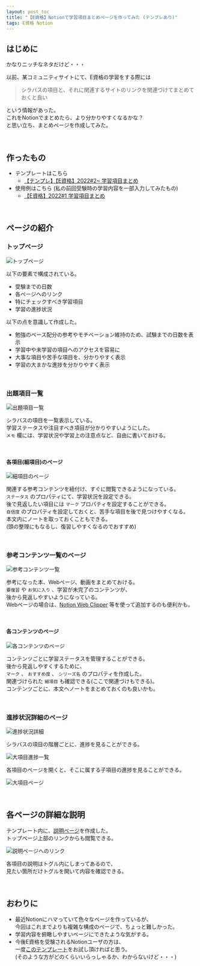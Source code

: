 ```yaml
---
layout: post_toc
title: "【E資格】Notionで学習項目まとめページを作ってみた (テンプレあり)"
tags: E資格 Notion
---
```


## はじめに

かなりニッチなネタだけど・・・  

以前、某コミュニティサイトにて、E資格の学習をする際には  

> シラバスの項目と、それに関連するサイトのリンクを関連づけてまとめておくと良い  

という情報があった。  
これをNotionでまとめたら、より分かりやすくなるかな？  
と思い立ち、まとめページを作成してみた。  

<br>

## 作ったもの

- テンプレートはこちら
    - [【テンプレ】【E資格】2022#2~ 学習項目まとめ](https://marshmallow-public.notion.site/E-2022-2-292cdecbe2f3446397f8c0e01ba30f2c)
- 使用例はこちら (私の前回受験時の学習内容を一部入力してみたもの)
    - [【E資格】2022#1 学習項目まとめ](https://marshmallow-public.notion.site/E-2022-1-34df337b3c434fac933bf2da325be93b)

<br>

## ページの紹介

### トップページ

![トップページ]({{site.baseurl}}/images/20220626_1.png)  

以下の要素で構成されている。

- 受験までの日数
- 各ページへのリンク
- 特にチェックすべき学習項目
- 学習の進捗状況

以下の点を意識して作成した。

- 勉強のペース配分の参考やモチベーション維持のため、試験までの日数を表示
- 学習中や未学習の項目へのアクセスを容易に
- 大事な項目や苦手な項目を、分かりやすく表示
- 学習の大まかな進捗を分かりやすく表示

<br>

### 出題項目一覧

![出題項目一覧]({{site.baseurl}}/images/20220626_2.png)  

シラバスの項目を一覧表示している。  
学習ステータスや注目すべき項目が分かりやすいようにした。  
`メモ` 欄には、学習状況や学習上の注意点など、自由に書いておける。

<br>

#### 各項目(細項目)のページ

![細項目のページ]({{site.baseurl}}/images/20220626_3.png)  

関連する参考コンテンツを紐付け、すぐに閲覧できるようになっている。  
`ステータス` のプロパティにて、学習状況を設定できる。  
後で見返したい項目には `マーク` プロパティを設定することができる。  
`自信度` のプロパティを設定しておくと、苦手な項目を後で見つけやすくなる。  
本文内にノートを取っておくこともできる。  
(頭の整理にもなるし、復習しやすくなるのでおすすめ)  

<br>

### 参考コンテンツ一覧のページ

![参考コンテンツ一覧]({{site.baseurl}}/images/20220626_4.png)  

参考になった本、Webページ、動画をまとめておける。  
`要復習` や `お気に入り` 、学習が未完了のコンテンツが、  
後から見返しやすいようになっている。  
Webページの場合は、[Notion Web Clipper](https://www.notion.so/ja-jp/web-clipper) 等を使って追加するのも便利かも。  

<br>

#### 各コンテンツのページ

![各コンテンツのページ]({{site.baseurl}}/images/20220626_5.png)  

コンテンツごとに学習ステータスを管理することができる。  
後から見返しやすくするために、  
 `マーク` 、 `おすすめ度` 、 `シリーズ名` のプロパティを作成した。  
関連づけられた `細項目` も確認できる(ここで関連づけもできる)。  
コンテンツごとに、本文へノートをまとめておくのも良いかも。  

<br>

### 進捗状況詳細のページ

![進捗状況詳細]({{site.baseurl}}/images/20220626_6.png)  

シラバスの項目の階層ごとに、進捗を見ることができる。

![大項目進捗一覧]({{site.baseurl}}/images/20220626_7.png)  

各項目のページを開くと、そこに属する子項目の進捗を見ることができる。  

![大項目ページ]({{site.baseurl}}/images/20220626_8.png)  

<br>

## 各ページの詳細な説明

テンプレート内に、[説明ページ](https://marshmallow-public.notion.site/b9b9d60434384cc89da1241b2fd04e07)を作成した。  
トップページ上部のリンクからも閲覧できる。  

![説明ページへのリンク]({{site.baseurl}}/images/20220626_9.png)  

各項目の説明はトグル内にしまってあるので、  
見たい箇所だけトグルを開いて内容を確認できる。  

<br>

## おわりに

- 最近Notionにハマっていて色々なページを作っているが、  
今回はこれまでよりも複雑な構成のページで、ちょっと難しかった。
- 学習内容を俯瞰しやすいページにできたような気がする。
- 今後E資格を受験されるNotionユーザの方は、  
一度[このテンプレート](https://marshmallow-public.notion.site/E-2022-2-292cdecbe2f3446397f8c0e01ba30f2c)をお試し頂ければと思う。  
(そのような方がどのくらいいらっしゃるか、わからないけど・・・)